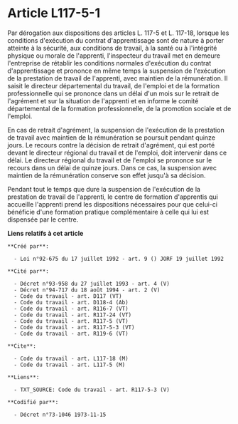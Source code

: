 # Article L117-5-1

Par dérogation aux dispositions des articles L. 117-5 et L. 117-18, lorsque les conditions d'exécution du contrat
d'apprentissage sont de nature à porter atteinte à la sécurité, aux conditions de travail, à la santé ou à l'intégrité
physique ou morale de l'apprenti, l'inspecteur du travail met en demeure l'entreprise de rétablir les conditions normales
d'exécution du contrat d'apprentissage et prononce en même temps la suspension de l'exécution de la prestation de travail de
l'apprenti, avec maintien de la rémunération. Il saisit le directeur départemental du travail, de l'emploi et de la formation
professionnelle qui se prononce dans un délai d'un mois sur le retrait de l'agrément et sur la situation de l'apprenti et en
informe le comité départemental de la formation professionnelle, de la promotion sociale et de l'emploi.

En cas de retrait d'agrément, la suspension de l'exécution de la prestation de travail avec maintien de la rémunération se
poursuit pendant quinze jours. Le recours contre la décision de retrait d'agrément, qui est porté devant le directeur
régional du travail et de l'emploi, doit intervenir dans ce délai. Le directeur régional du travail et de l'emploi se
prononce sur le recours dans un délai de quinze jours. Dans ce cas, la suspension avec maintien de la rémunération conserve
son effet jusqu'à sa décision.

Pendant tout le temps que dure la suspension de l'exécution de la prestation de travail de l'apprenti, le centre de formation
d'apprentis qui accueille l'apprenti prend les dispositions nécessaires pour que celui-ci bénéficie d'une formation pratique
complémentaire à celle qui lui est dispensée par le centre.

**Liens relatifs à cet article**

	**Créé par**:

	  - Loi n°92-675 du 17 juillet 1992 - art. 9 () JORF 19 juillet 1992

	**Cité par**:

	  - Décret n°93-958 du 27 juillet 1993 - art. 4 (V)
	  - Décret n°94-717 du 18 août 1994 - art. 2 (V)
	  - Code du travail - art. D117 (VT)
	  - Code du travail - art. D118-4 (Ab)
	  - Code du travail - art. R116-7 (VT)
	  - Code du travail - art. R117-24 (VT)
	  - Code du travail - art. R117-5 (VT)
	  - Code du travail - art. R117-5-3 (VT)
	  - Code du travail - art. R119-6 (VT)

	**Cite**:

	  - Code du travail - art. L117-18 (M)
	  - Code du travail - art. L117-5 (M)

	**Liens**:

	  - TXT_SOURCE: Code du travail - art. R117-5-3 (V)

	**Codifié par**:

	  - Décret n°73-1046 1973-11-15
